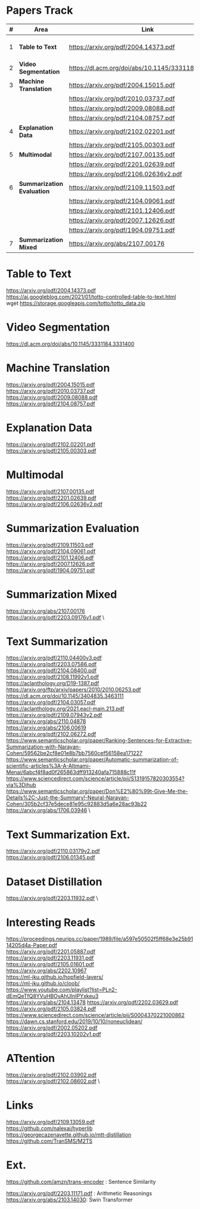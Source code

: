 # Papers Track


| # | Area | Link | Title | Remark | 
| --- | --- | --- | --- | --- |
| 1 | **Table to Text** | https://arxiv.org/pdf/2004.14373.pdf | Placeholder | https://ai.googleblog.com/2021/01/totto-controlled-table-to-text.html & wget https://storage.googleapis.com/totto/totto_data.zip  |
| 2 | **Video Segmentation** | https://dl.acm.org/doi/abs/10.1145/3331184.3331400  | Placeholder | Placeholder |
| 3 | **Machine Translation** | https://arxiv.org/pdf/2004.15015.pdf | Placeholder | Placeholder|
|  |  | https://arxiv.org/pdf/2010.03737.pdf | Placeholder | Placeholder |
|  |  | https://arxiv.org/pdf/2009.08088.pdf | Placeholder | Placeholder|
|  |  | https://arxiv.org/pdf/2104.08757.pdf | Placeholder | Placeholder |
| 4 | **Explanation Data** | https://arxiv.org/pdf/2102.02201.pdf | Placeholder | Placeholder|
|  |  | https://arxiv.org/pdf/2105.00303.pdf | Placeholder | Placeholder |
| 5 | **Multimodal** | https://arxiv.org/pdf/2107.00135.pdf | Placeholder | Placeholder|
|  |  | https://arxiv.org/pdf/2201.02639.pdf | Placeholder | Placeholder |
|  |  | https://arxiv.org/pdf/2106.02636v2.pdf | Placeholder | Placeholder |
| 6 | **Summarization Evaluation** | https://arxiv.org/pdf/2109.11503.pdf | Placeholder | Placeholder |
|  |  | https://arxiv.org/pdf/2104.09061.pdf | Placeholder | Placeholder |
|  |  | https://arxiv.org/pdf/2101.12406.pdf | Placeholder | Placeholder |
|  |  | https://arxiv.org/pdf/2007.12626.pdf | Placeholder | Placeholder |
|  |  | https://arxiv.org/pdf/1904.09751.pdf | Placeholder | Placeholder |
| 7 | **Summarization Mixed** | https://arxiv.org/abs/2107.00176 | Placeholder | Placeholder |

# Table to Text
https://arxiv.org/pdf/2004.14373.pdf \
https://ai.googleblog.com/2021/01/totto-controlled-table-to-text.html \
wget https://storage.googleapis.com/totto/totto_data.zip 

# Video Segmentation
https://dl.acm.org/doi/abs/10.1145/3331184.3331400 

# Machine Translation
https://arxiv.org/pdf/2004.15015.pdf \
https://arxiv.org/pdf/2010.03737.pdf \
https://arxiv.org/pdf/2009.08088.pdf \
https://arxiv.org/pdf/2104.08757.pdf


# Explanation Data
https://arxiv.org/pdf/2102.02201.pdf \
https://arxiv.org/pdf/2105.00303.pdf


# Multimodal
https://arxiv.org/pdf/2107.00135.pdf \
https://arxiv.org/pdf/2201.02639.pdf \
https://arxiv.org/pdf/2106.02636v2.pdf 


# Summarization Evaluation
https://arxiv.org/pdf/2109.11503.pdf \
https://arxiv.org/pdf/2104.09061.pdf \
https://arxiv.org/pdf/2101.12406.pdf \
https://arxiv.org/pdf/2007.12626.pdf \
https://arxiv.org/pdf/1904.09751.pdf 

# Summarization Mixed
https://arxiv.org/abs/2107.00176 \
https://arxiv.org/pdf/2203.09176v1.pdf \


# Text Summarization
https://arxiv.org/pdf/2110.04400v3.pdf \
https://arxiv.org/pdf/2203.07586.pdf \
https://arxiv.org/pdf/2104.08400.pdf \
https://arxiv.org/pdf/2108.11992v1.pdf \
https://aclanthology.org/D19-1387.pdf \
https://arxiv.org/ftp/arxiv/papers/2010/2010.06253.pdf \
https://dl.acm.org/doi/10.1145/3404835.3463111 \
https://arxiv.org/pdf/2104.03057.pdf \
https://aclanthology.org/2021.eacl-main.213.pdf \
https://arxiv.org/pdf/2109.07943v2.pdf \
https://arxiv.org/abs/2110.04878 \
https://arxiv.org/abs/2106.00619 \
https://arxiv.org/pdf/2102.06272.pdf \
https://www.semanticscholar.org/paper/Ranking-Sentences-for-Extractive-Summarization-with-Narayan-Cohen/59562be2cf8e01e8b7bb7560cef56158ea171227 \
https://www.semanticscholar.org/paper/Automatic-summarization-of-scientific-articles%3A-A-Altmami-Menai/6abcf4f8ad0f265863dff913240afa715888c11f \
https://www.sciencedirect.com/science/article/pii/S1319157820303554?via%3Dihub \
https://www.semanticscholar.org/paper/Don%E2%80%99t-Give-Me-the-Details%2C-Just-the-Summary!-Neural-Narayan-Cohen/305b2cf37e5dece81e95c92883d5a6e28ac93b22 \
https://arxiv.org/abs/1706.03946 \

# Text Summarization Ext.
https://arxiv.org/pdf/2110.03179v2.pdf \
https://arxiv.org/pdf/2106.01345.pdf
# Dataset Distillation
https://arxiv.org/pdf/2203.11932.pdf \


# Interesting Reads
https://proceedings.neurips.cc/paper/1989/file/a597e50502f5ff68e3e25b9114205d4a-Paper.pdf \
https://arxiv.org/pdf/2201.05887.pdf \
https://arxiv.org/pdf/2203.11931.pdf \
https://arxiv.org/pdf/2105.01601.pdf \
https://arxiv.org/abs/2202.10967 \
https://ml-jku.github.io/hopfield-layers/ \
https://ml-jku.github.io/cloob/ \
https://www.youtube.com/playlist?list=PLn2-dEmQeTfQ8YVuHBOvAhUlnIPYxkeu3 \
https://arxiv.org/abs/2104.13478
https://arxiv.org/pdf/2202.03629.pdf \
https://arxiv.org/pdf/2105.03824.pdf \
https://www.sciencedirect.com/science/article/pii/S0004370221000862 \
https://dawn.cs.stanford.edu/2019/10/10/noneuclidean/ \
https://arxiv.org/pdf/2002.05202.pdf \
https://arxiv.org/pdf/2203.10202v1.pdf 


# ATtention
https://arxiv.org/pdf/2102.03902.pdf \
https://arxiv.org/pdf/2102.08602.pdf \

# Links
https://arxiv.org/pdf/2109.13059.pdf \
https://github.com/nalexai/hyperlib \
https://georgecazenavette.github.io/mtt-distillation \
https://github.com/TranSMS/M2TS
 
# Ext.

https://github.com/amzn/trans-encoder : Sentence Similarity

https://arxiv.org/pdf/2203.11171.pdf : Arithmetic Reasonings
https://arxiv.org/abs/2103.14030: Swin Transformer

